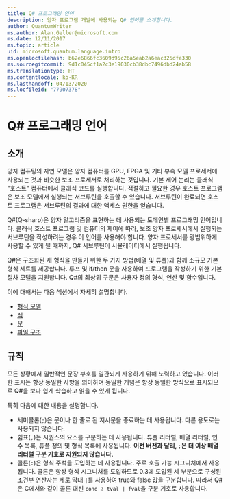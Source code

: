 ```yaml
---
title: Q# 프로그래밍 언어
description: 양자 프로그램 개발에 사용되는 Q# 언어를 소개합니다.
author: QuantumWriter
ms.author: Alan.Geller@microsoft.com
ms.date: 12/11/2017
ms.topic: article
uid: microsoft.quantum.language.intro
ms.openlocfilehash: b62e6866fc3609d95c26a5eab2a6eac325dfe330
ms.sourcegitcommit: 9d1c045cf1a2c3e19030cb38dbc7496dbd24ab58
ms.translationtype: HT
ms.contentlocale: ko-KR
ms.lasthandoff: 04/13/2020
ms.locfileid: "77907378"
---
```

# <a name="the-q-programming-language"></a>Q# 프로그래밍 언어

## <a name="introduction"></a>소개

양자 컴퓨팅의 자연 모델은 양자 컴퓨터를 GPU, FPGA 및 기타 부속 모델 프로세서에 사용되는 것과 비슷한 보조 프로세서로 처리하는 것입니다.
기본 제어 논리는 클래식 "호스트" 컴퓨터에서 클래식 코드를 실행합니다.
적절하고 필요한 경우 호스트 프로그램은 보조 모델에서 실행되는 서브루틴을 호출할 수 있습니다.
서브루틴이 완료되면 호스트 프로그램은 서브루틴의 결과에 대한 액세스 권한을 얻습니다.

Q#(Q-sharp)은 양자 알고리즘을 표현하는 데 사용되는 도메인별 프로그래밍 언어입니다.
클래식 호스트 프로그램 및 컴퓨터의 제어에 따라, 보조 양자 프로세서에서 실행되는 서브루틴을 작성하려는 경우 이 언어를 사용해야 합니다.
양자 프로세서를 광범위하게 사용할 수 있게 될 때까지, Q# 서브루틴이 시뮬레이터에서 실행됩니다.

Q#은 구조화된 새 형식을 만들기 위한 두 가지 방법(배열 및 튜플)과 함께 소규모 기본 형식 세트를 제공합니다.
루프 및 if/then 문을 사용하여 프로그램을 작성하기 위한 기본 절차 모델을 지원합니다.
Q#의 최상위 구문은 사용자 정의 형식, 연산 및 함수입니다.

이에 대해서는 다음 섹션에서 자세히 설명합니다.
- [형식 모델](xref:microsoft.quantum.language.type-model)
- [식](xref:microsoft.quantum.language.expressions)
- [문](xref:microsoft.quantum.language.statements)
- [파일 구조](xref:microsoft.quantum.language.file-structure)

## <a name="conventions"></a>규칙

모든 상황에서 일반적인 문장 부호를 일관되게 사용하기 위해 노력하고 있습니다.
이러한 표시는 항상 동일한 사항을 의미하며 동일한 개념은 항상 동일한 방식으로 표시되므로 Q#을 보다 쉽게 학습하고 읽을 수 있게 됩니다.

특히 다음에 대한 내용을 설명합니다.

- 세미콜론(`;`)은 문이나 한 줄로 된 지시문을 종료하는 데 사용됩니다.
  다른 용도로는 사용되지 않습니다.
- 쉼표(`,`)는 시퀀스의 요소를 구분하는 데 사용됩니다. 튜플 리터럴, 배열 리터럴, 인수 목록, 튜플 정의 및 형식 목록에 사용됩니다. **이전 버전과 달리, `;`은 더 이상 배열 리터럴 구분 기호로 지원되지 않습니다.**
- 콜론(`:`)은 형식 주석을 도입하는 데 사용됩니다. 주로 호출 가능 시그니처에서 사용됩니다.
  콜론은 항상 형식 시그니처를 도입하므로 0.3에 도입된 세 부분으로 구성된 조건부 연산자는 세로 막대 `|`를 사용하여 true와 false 값을 구분합니다. 따라서 Q#은 C에서와 같이 콜론 대신 `cond ? tval | fval`을 구분 기호로 사용합니다.
  
